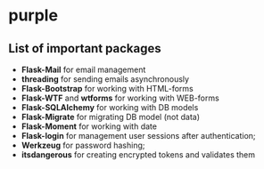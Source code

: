 # purple

## List of important packages

- __Flask-Mail__ for email management
- __threading__ for sending emails asynchronously   
- __Flask-Bootstrap__ for working with HTML-forms
- __Flask-WTF__ and __wtforms__ for working with WEB-forms
- __Flask-SQLAlchemy__ for working with DB models
- __Flask-Migrate__ for migrating DB model (not data)
- __Flask-Moment__ for working with date 
- __Flask-login__ for management user sessions after authentication;
- __Werkzeug__ for password hashing;
- __itsdangerous__ for creating encrypted tokens and validates them